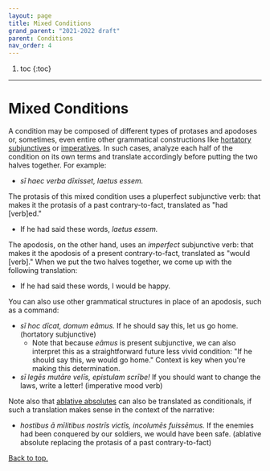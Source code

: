 ```yaml
---
layout: page
title: Mixed Conditions
grand_parent: "2021-2022 draft"
parent: Conditions
nav_order: 4
---
```


1. toc
{:toc}

***

# Mixed Conditions

A condition may be composed of different types of protases and apodoses or, sometimes, even entire other grammatical constructions like [hortatory subjunctives](../../18-orders/independent-subjunctive/#hortatory-subjunctive/) or [imperatives](../../18-orders/imperative/). In such cases, analyze each half of the condition on its own terms and translate accordingly before putting the two halves together. For example:

- *sī haec verba dīxisset, laetus essem.*

The protasis of this mixed condition uses a pluperfect subjunctive verb: that makes it the protasis of a past contrary-to-fact, translated as "had [verb]ed."  

- If he had said these words, *laetus essem.*

The apodosis, on the other hand, uses an *imperfect* subjunctive verb: that makes it the apodosis of a present contrary-to-fact, translated as "would [verb]." When we put the two halves together, we come up with the following translation:

- If he had said these words, I would be happy.

You can also use other grammatical structures in place of an apodosis, such as a command:

- *sī hoc dīcat, domum eāmus.* If he should say this, let us go home. (hortatory subjunctive)
  - Note that because *eāmus* is present subjunctive, we can also interpret this as a straightforward future less vivid condition: "If he should say this, we would go home." Context is key when you're making this determination.
- *sī legēs mutāre velīs, epistulam scrībe!* If you should want to change the laws, write a letter! (imperative mood verb)

Note also that [ablative absolutes](../../10-participles/ablative-absolute/) can also be translated as conditionals, if such a translation makes sense in the context of the narrative:

- *hostibus ā mīlitibus nostrīs victīs, incolumēs fuissēmus.* If the enemies had been conquered by our soldiers, we would have been safe. (ablative absolute replacing the protasis of a past contrary-to-fact)

[Back to top.](#top)
